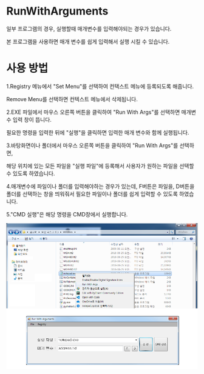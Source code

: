# RunWithArguments
일부 프로그램의 경우, 실행할때 매개변수를 입력해야되는 경우가 있습니다.

본 프로그램을 사용하면 매개 변수를 쉽게 입력해서 실행 시킬 수 있습니다.


# 사용 방법
1.Registry 메뉴에서 "Set Menu"를 선택하여 컨택스트 메뉴에 등록되도록 해줍니다.

  Remove Menu를 선택하면 컨텍스트 메뉴에서 삭제됩니다.

2.EXE 파일에서 마우스 오른쪽 버튼을 클릭하여 "Run With Args"를 선택하면 매개변수 입력 창이 뜹니다.

  필요한 명령을 입력한 뒤에 "실행"을 클릭하면 입력한 매개 변수와 함께 실행됩니다.

3.바탕화면이나 폴더에서 마우스 오른쪽 버튼을 클릭하여 "Run With Args"를 선택하면, 

  해당 위치에 있는 모든 파일을 "실행 파일"에 등록해서 사용자가 원하는 파일을 선택할 수 있도록 하였습니다.

4.매개변수에 파일이나 폴더를 입력해야하는 경우가 있는데, F버튼은 파일을, D버튼을 폴더를 선택하는 창을 띄워줘서 필요한 파일이나 폴더를 쉽게 입력할 수 있도록 하였습니다.

5."CMD 실행"은 해당 명령을 CMD창에서 실행합니다. 



<img src="pic1.png">
